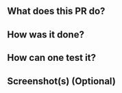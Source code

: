 ## What does this PR do?

## How was it done?

## How can one test it?

## Screenshot(s) (Optional)
